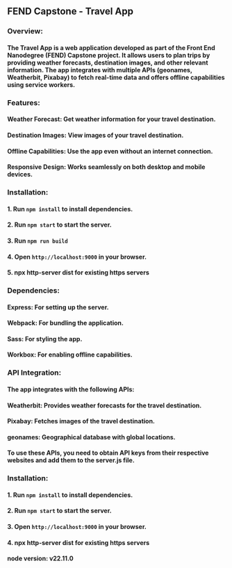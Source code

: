 ## FEND Capstone - Travel App

### Overview:

#### The Travel App is a web application developed as part of the Front End Nanodegree (FEND) Capstone  project. It allows users to plan trips by providing weather forecasts, destination images, and  other relevant information. The app integrates with multiple APIs (geonames, Weatherbit, Pixabay) to fetch real-time data and offers offline capabilities using service workers.

### Features:

#### Weather Forecast: Get weather information for your travel destination.

#### Destination Images: View images of your travel destination.

#### Offline Capabilities: Use the app even without an internet connection.

#### Responsive Design: Works seamlessly on both desktop and mobile devices.

### Installation:
#### 1. Run `npm install` to install dependencies.
#### 2. Run `npm start` to start the server.
#### 3. Run `npm run build`
#### 4. Open `http://localhost:9000` in your browser.
#### 5. npx http-server dist for existing https servers


### Dependencies:

#### Express: For setting up the server.

#### Webpack: For bundling the application.

#### Sass: For styling the app.

#### Workbox: For enabling offline capabilities.


### API Integration:
#### The app integrates with the following APIs:

#### Weatherbit: Provides weather forecasts for the travel destination.

#### Pixabay: Fetches images of the travel destination.
#### geonames: Geographical database with global locations.

#### To use these APIs, you need to obtain API keys from their respective websites and add them to the server.js file.

### Installation:

#### 1. Run `npm install` to install dependencies.
#### 2. Run `npm start` to start the server.
#### 3. Open `http://localhost:9000` in your browser.
#### 4. npx http-server dist for existing https servers

#### node  version: v22.11.0